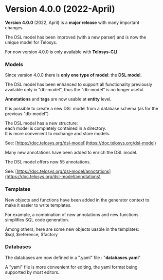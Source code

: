 # Version 4.0.0 (2022-April)

**Version 4.0.0** (2022, April) is a **major release** with many important changes.

The DSL model has been improved (with a new parser) and is now the unique model for Telosys.

For now version 4.0.0 is only available with **Telosys-CLI**

### Models

Since version 4.0.0 there is **only one type of model**: the **DSL model**.&#x20;

The DSL model has been enhanced to support all functionality previously available only in "db-model", thus the "db-model" is no longer useful.&#x20;

**Annotations** and **tags** are now usable at **entity** level.

It is possible to create a new DSL model from a database schema (as for the previous "db-model")&#x20;

The DSL model has a new structure: \
each model is completely contained in a directory. \
It is more convenient to exchange and store models.&#x20;

See: [https://doc.telosys.org/dsl-model](https://doc.telosys.org/dsl-model)

Many new annotations have been added to enrich the DSL model.&#x20;

The DSL model offers now 55 annotations.

See: [https://doc.telosys.org/dsl-model/annotations](https://doc.telosys.org/dsl-model/annotations)





### Templates

New objects and functions have been added in the generator context to make it easier to write templates.&#x20;

For example, a combination of new annotations and new functions simplifies SQL code generation.

Among others, here are some new objects uasble in the templates: \
$sql, $reference, $factory



### Databases

The databases are now defined in a ".yaml" file : "**databases.yaml**"

A "yaml" file is more convenient for editing, the yaml format being supported by most editors.







